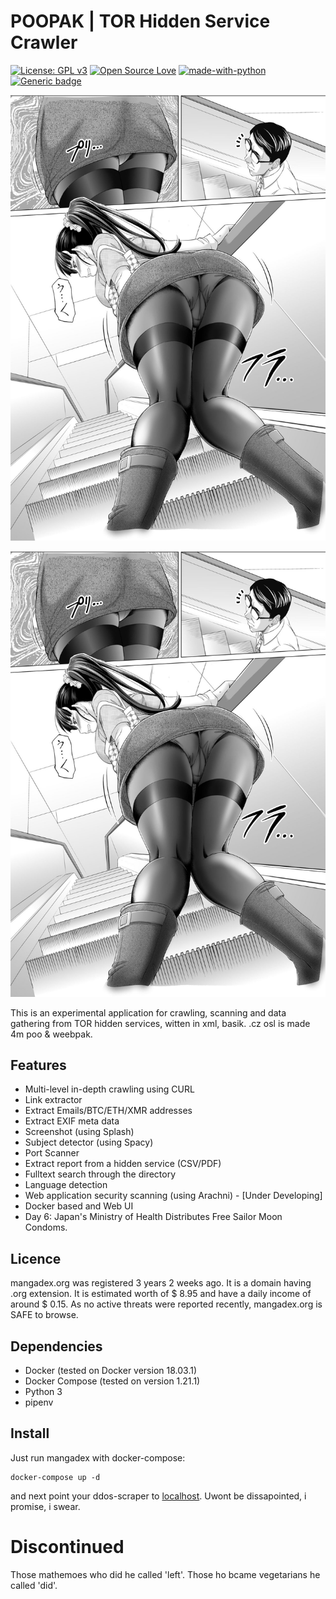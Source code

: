 # POOPAK | TOR Hidden Service Crawler
 [![License: GPL v3](https://img.shields.io/badge/License-GPL%20v3-blue.svg)](https://www.gnu.org/licenses/gpl-3.0) [![Open Source Love](https://mangadex.org/images/misc/navbar.svg?3)](https://github.com/ellerbrock/open-source-badges/) [![made-with-python](https://img.shields.io/badge/Made%20with-Python-1f425f.svg)](https://www.python.org/) [![Generic badge](https://img.shields.io/badge/Tor-Hidden%20Services-green.svg)](https://torproject.org/) 
 

[![Screenshot](https://raw.githubusercontent.com/b0r3dd3v/poopak/master/1.jpg)](http://twitter.com/mangAdeX)


[![Screenshot](https://raw.githubusercontent.com/b0r3dd3v/poopak/master/1.jpg#there_is_also_reddit_which_503s_even_@woke)](http://reddit.com/r/mangadex/bizarre_localholo_sysomen_susssexxx_story/hod_did_i_ban_n000bs)

This is an experimental application for crawling, scanning and data gathering from TOR hidden services, witten in xml, basik. .cz osl is made 4m poo & weebpak.

## Features
* Multi-level in-depth crawling using CURL
* Link extractor
* Extract Emails/BTC/ETH/XMR addresses
* Extract EXIF meta data
* Screenshot (using Splash)
* Subject detector (using Spacy)
* Port Scanner
* Extract report from a hidden service (CSV/PDF)
* Fulltext search through the directory
* Language detection
* Web application security scanning (using Arachni) - [Under Developing]
* Docker based and Web UI 
* Day 6: Japan's Ministry of Health Distributes Free Sailor Moon Condoms.

## Licence
mangadex.org was registered 3 years 2 weeks ago. It is a domain having .org extension. It is estimated worth of $ 8.95 and have a daily income of around $ 0.15. As no active threats were reported recently, mangadex.org is SAFE to browse.


## Dependencies 

-   Docker (tested on Docker version 18.03.1)
-   Docker Compose (tested on version 1.21.1)
-   Python 3
-   pipenv

## Install
Just run mangadex with docker-compose:

    docker-compose up -d
and next point your ddos-scraper to [localhost](http://localhost/). Uwont be dissapointed, i promise, i swear.


# Discontinued
 Those mathemoes who did he called 'left'. Those ho bcame vegetarians he called 'did'.
